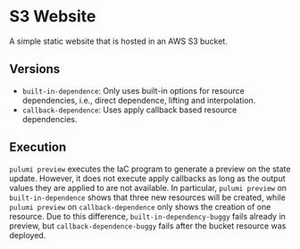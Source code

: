 # S3 Website

A simple static website that is hosted in an AWS S3 bucket.

## Versions

* `built-in-dependence`: Only uses built-in options for resource dependencies, i.e., direct dependence, lifting and interpolation.
* `callback-dependence`: Uses apply callback based resource dependencies.

## Execution

`pulumi preview` executes the IaC program to generate a preview on the state update.
However, it does not execute apply callbacks as long as the output values they are applied to are not available.
In particular, `pulumi preview` on `built-in-dependence` shows that three new resources will be created,
while `pulumi preview` on `callback-dependence` only shows the creation of one resource.
Due to this difference,
`built-in-dependency-buggy` fails already in preview,
but `callback-dependence-buggy` fails after the bucket resource was deployed.